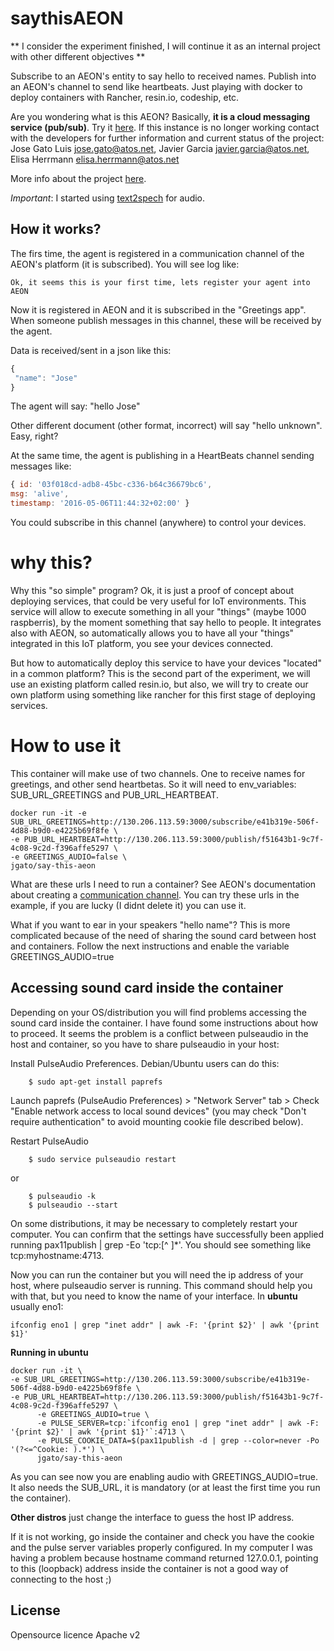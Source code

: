 # saythisAEON

** I consider the experiment finished, I will continue it as an internal project with other different objectives **

Subscribe to an AEON's entity to say hello to received names. Publish into an AEON's channel to send like heartbeats. Just playing with docker to deploy containers with Rancher, resin.io, codeship, etc. 

Are you wondering what is this AEON? Basically, **it is a cloud messaging service (pub/sub)**. Try it [here](http://130.206.116.137:8000/). If this instance is no longer working contact with the developers for further information and current status of the project: Jose Gato Luis <jose.gato@atos.net>, Javier Garcia <javier.garcia@atos.net>, Elisa Herrmann <elisa.herrmann@atos.net> 

More info about the project [here](https://gitlab.atosresearch.eu/ari/aeon-api).

*Important*: I started using [text2spech](https://github.com/resin-io/text2speech) for audio.


## How it works?

The firs time, the agent is registered in a communication channel of the AEON's platform (it is subscribed). You will see log like:

```
Ok, it seems this is your first time, lets register your agent into AEON
```

Now it is registered in AEON and it is subscribed in the "Greetings app". When someone publish messages in this channel, these will be received by the agent.

Data is received/sent in a json like this:

```javascript
{
 "name": "Jose"
}

```
The agent will say: "hello Jose"

Other different document (other format, incorrect) will say "hello unknown". Easy, right?

At the same time, the agent is publishing in a HeartBeats channel sending messages like:

```javascript
{ id: '03f018cd-adb8-45bc-c336-b64c36679bc6',
msg: 'alive',
timestamp: '2016-05-06T11:44:32+02:00' }

```
You could subscribe in this channel (anywhere) to control your devices.


# why this?

Why this "so simple" program? Ok, it is just a proof of concept about deploying services, that could be very useful for IoT environments. This service will allow to execute something in all your "things" (maybe 1000 raspberris), by the moment something that say hello to people. It integrates also with AEON, so automatically allows you to have all your "things" integrated in this IoT platform, you see your devices connected.

But how to automatically deploy this service to have your devices "located" in a common platform? This is the second part of the experiment, we will use an existing platform called resin.io, but also, we will try to create our own platform using something like rancher for this first stage of deploying services.

# How to use it

This container will make use of two channels. One to receive names for greetings, and other send heartbetas. So it will need to env_variables: SUB_URL_GREETINGS and PUB_URL_HEARTBEAT.

```
docker run -it -e SUB_URL_GREETINGS=http://130.206.113.59:3000/subscribe/e41b319e-506f-4d88-b9d0-e4225b69f8fe \
-e PUB_URL_HEARTBEAT=http://130.206.113.59:3000/publish/f51643b1-9c7f-4c08-9c2d-f396affe5297 \
-e GREETINGS_AUDIO=false \
jgato/say-this-aeon
```

What are these urls I need to run a container? See AEON's documentation about creating a [communication channel](http://130.206.116.137:3000/public/doc/html/quickstart/getachannel.html#documentation-tutorial-getchannel). You can try these urls in the example, if you are lucky (I didnt delete it) you can use it.


What if you want to ear in your speakers "hello name"? This is more complicated because of the need of sharing the sound card between host and containers. Follow the next instructions and enable the variable GREETINGS_AUDIO=true

## Accessing sound card inside the container

Depending on your OS/distribution you will find problems accessing the sound card inside the container. I have found some instructions about how to proceed. It seems the problem is a conflict between pulseaudio in the host and container, so you have to share pulseaudio in your host:



Install PulseAudio Preferences. Debian/Ubuntu users can do this:

```
    $ sudo apt-get install paprefs
```

Launch paprefs (PulseAudio Preferences) > "Network Server" tab > Check "Enable network access to local sound devices" (you may check "Don't require authentication" to avoid mounting cookie file described below).

Restart PulseAudio

```
    $ sudo service pulseaudio restart
```

or

``` 
    $ pulseaudio -k
    $ pulseaudio --start
```

On some distributions, it may be necessary to completely restart your computer. You can confirm that the settings have successfully been applied running pax11publish | grep -Eo 'tcp:[^ ]*'. You should see something like tcp:myhostname:4713.

Now you can run the container but you will need the ip address of your host, where pulseaudio server is running. This command should help you with that, but you need to know the name of your interface. In **ubuntu** usually eno1:

```
ifconfig eno1 | grep "inet addr" | awk -F: '{print $2}' | awk '{print $1}'

```


**Running in ubuntu**

``` 
docker run -it \
-e SUB_URL_GREETINGS=http://130.206.113.59:3000/subscribe/e41b319e-506f-4d88-b9d0-e4225b69f8fe \
-e PUB_URL_HEARTBEAT=http://130.206.113.59:3000/publish/f51643b1-9c7f-4c08-9c2d-f396affe5297 \
      -e GREETINGS_AUDIO=true \
      -e PULSE_SERVER=tcp:`ifconfig eno1 | grep "inet addr" | awk -F: '{print $2}' | awk '{print $1}'`:4713 \
      -e PULSE_COOKIE_DATA=$(pax11publish -d | grep --color=never -Po '(?<=^Cookie: ).*') \
      jgato/say-this-aeon 
```

As you can see now you are enabling audio with GREETINGS_AUDIO=true. It also needs the SUB_URL, it is mandatory (or at least the first time you run the container).

**Other distros** just change the interface to guess the host IP address. 


If it is not working, go inside the container and check you have the cookie and the pulse server variables properly configured. In my computer I was having a problem because hostname command returned 127.0.0.1, pointing to this (loopback) address inside the container is not a good way of connecting to the host ;)


## License

Opensource licence Apache v2
